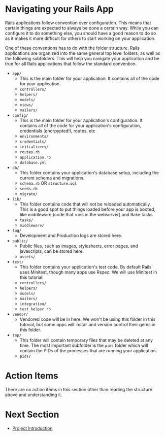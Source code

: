 # Navigating your Rails App

Rails applications follow convention over configuration. This means that certain things are expected to always be done a certain way. While you can configure it to do something else, you should have a good reason to do so as it makes it more difficult for others to start working on your application.

One of these conventions has to do with the folder structure. Rails applications are organized into the same general top level folders, as well as the following subfolders. This will help you navigate your application and be true for all Rails applications that follow the standard convention.

- `app/`
  - This is the main folder for your application. It contains all of the code for your application.
  - `controllers/`
  - `helpers/`
  - `models/`
  - `views/`
  - `mailers/`
- `config/`
  - This is the main folder for your application's configuration. It contains all of the code for your application's configuration, credentials (encrpypted!), routes, etc
  - `environments/`
  - `credentials/`
  - `initializers/`
  - `routes.rb`
  - `application.rb`
  - `database.yml`
- `db/`
  - This folder contains your application's database setup, including the current schema and migrations.
  - `schema.rb` OR `structure.sql`
  - `seeds.rb`
  - `migrate/`
- `lib/`
  - This folder contains code that will not be reloaded automatically. This is a good spot to put things loaded before your app is booted, like middleware (code that runs in the webserver) and Rake tasks
  - `tasks/`
  - `middleware/`
- `log/`
  - Development and Production logs are stored here.
- `public/`
  - Public files, such as images, stylesheets, error pages, and javascripts, can be stored here.
  - `assets/`
- `test/`
  - This folder contains your application's test code. By default Rails uses Minitest, though many apps use Rspec. We will use Minitest in this tutorial.
  - `controllers/`
  - `helpers/`
  - `models/`
  - `mailers/`
  - `integration/`
  - `test_helper.rb`
- `vendor/`
  - Vendored code will be in here. We won't be using this folder in this tutorial, but some apps will install and version control their gems in this folder.
- `tmp/`
  - This folder will contain temporary files that may be deleted at any time. The most important subfolder is the `pids` folder which will contain the PIDs of the processes that are running your application.
  - `pids/`

# Action Items

There are no action items in this section other than reading the structure above and understanding it.

# Next Section
- [Project Introduction](3_project_introduction.md)